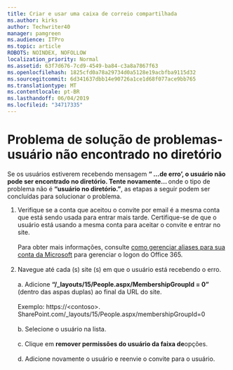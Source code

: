 ```yaml
---
title: Criar e usar uma caixa de correio compartilhada
ms.author: kirks
author: Techwriter40
manager: pamgreen
ms.audience: ITPro
ms.topic: article
ROBOTS: NOINDEX, NOFOLLOW
localization_priority: Normal
ms.assetid: 63f7d676-7cd9-4549-ba84-c3a8a7867f63
ms.openlocfilehash: 1825cfd0a78a29734d0a5128e19acbfba9115d32
ms.sourcegitcommit: 6d341637dbb14e90726a1ce1d68f077ace9bb765
ms.translationtype: MT
ms.contentlocale: pt-BR
ms.lasthandoff: 06/04/2019
ms.locfileid: "34717335"
---
```

# <a name="troubleshoot-issue---user-not-found-in-directory"></a>Problema de solução de problemas-usuário não encontrado no diretório

<p>Se os usuários estiverem recebendo mensagem <strong> &ldquo; &hellip;de erro&rsquo;, o usuário não pode ser encontrado no diretório. Tente novamente&hellip; </strong> onde o tipo de problema não é <strong> &ldquo;usuário no diretório.&rdquo;</strong>, as etapas a seguir podem ser concluídas para solucionar o problema.</p> <ol> <li>Verifique se a conta que aceitou o convite por email é a mesma conta que está sendo usada para entrar mais tarde. Certifique-se de que o usuário está usando a mesma conta para aceitar o convite e entrar no site. <br /><br />Para obter mais informações, consulte <a href="https://support.microsoft.com/en-us/help/12407/microsoft-account-how-to-manage-aliases">como gerenciar aliases para sua conta da Microsoft</a> para gerenciar o logon do Office 365. <br /><br /></li> <li>Navegue até cada (s) site (s) em que o usuário está recebendo o erro. <br /><br />a. Adicione <strong> &ldquo;/_layouts/15/People.aspx/MembershipGroupId = 0&rdquo; </strong> (dentro das aspas duplas) ao final da URL do site. <br /><br />Exemplo: https://&lt;contoso&gt;. SharePoint.com/_layouts/15/People.aspx/membershipGroupId=0 <br /><br />b. Selecione o usuário na lista. <br /><br />c. Clique em <strong>remover permissões do usuário da faixa de</strong>opções. <br /><br />d. Adicione novamente o usuário e reenvie o convite para o usuário.</li> </ol>

